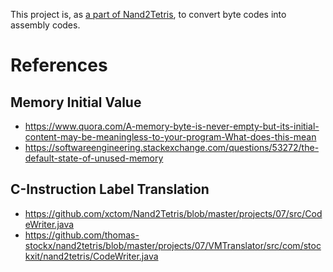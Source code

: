 This project is, as [a part of Nand2Tetris](https://github.com/Scoobi-wisdoom/nand2tetris), to convert byte codes into assembly codes.

# References
## Memory Initial Value
- https://www.quora.com/A-memory-byte-is-never-empty-but-its-initial-content-may-be-meaningless-to-your-program-What-does-this-mean
- https://softwareengineering.stackexchange.com/questions/53272/the-default-state-of-unused-memory
## C-Instruction Label Translation
- https://github.com/xctom/Nand2Tetris/blob/master/projects/07/src/CodeWriter.java
- https://github.com/thomas-stockx/nand2tetris/blob/master/projects/07/VMTranslator/src/com/stockxit/nand2tetris/CodeWriter.java
